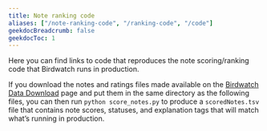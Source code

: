 ```yaml
---
title: Note ranking code
aliases: ["/note-ranking-code", "/ranking-code", "/code"]
geekdocBreadcrumb: false
geekdocToc: 1
---
```


Here you can find links to code that reproduces the note scoring/ranking code that Birdwatch runs in production.

If you download the notes and ratings files made available on the [Birdwatch Data Download](https://twitter.com/i/birdwatch/download-data) page and put them in the same directory as the following files, you can then run `python score_notes.py` to produce a `scoredNotes.tsv` file that contains note scores, statuses, and explanation tags that will match what’s running in production.
